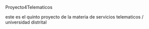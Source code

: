 Proyecto4Telematicos

este es el quinto proyecto de la materia de servicios telematicos / universidad distrital
